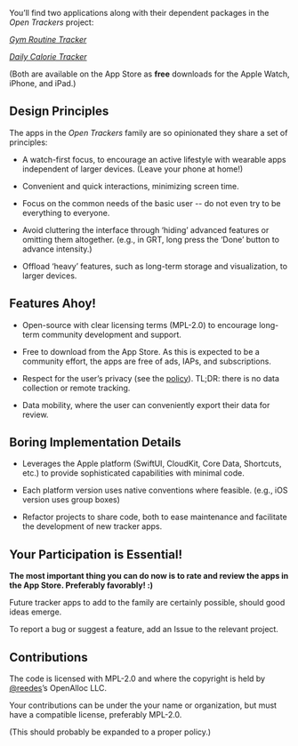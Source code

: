 You’ll find two applications along with their dependent packages in the
_Open Trackers_ project:

[_Gym Routine Tracker_](https://open-trackers.github.io/grt/)

[_Daily Calorie Tracker_](https://open-trackers.github.io/dct/)

(Both are available on the App Store as **free** downloads for the Apple
Watch, iPhone, and iPad.)

## Design Principles

The apps in the _Open Trackers_ family are so opinionated they share a set
of principles:

* A watch-first focus, to encourage an active lifestyle with wearable apps
  independent of larger devices. (Leave your phone at home!)

* Convenient and quick interactions, minimizing screen time.

* Focus on the common needs of the basic user -- do not even try to be
  everything to everyone. 

* Avoid cluttering the interface through ‘hiding’ advanced features or
  omitting them altogether. (e.g., in GRT, long press the ‘Done’ button to
  advance intensity.)

* Offload ‘heavy’ features, such as long-term storage and visualization,
  to larger devices.

## Features Ahoy!

* Open-source with clear licensing terms (MPL-2.0) to encourage long-term
  community development and support.

* Free to download from the App Store. As this is expected to be
  a community effort, the apps are free of ads, IAPs, and subscriptions. 

* Respect for the user’s privacy (see the
  [policy](https://open-trackers.github.io/privacy/)). TL;DR: there is no
  data collection or remote tracking.

* Data mobility, where the user can conveniently export their data for
  review.

## Boring Implementation Details

* Leverages the Apple platform (SwiftUI, CloudKit, Core Data, Shortcuts,
  etc.) to provide sophisticated capabilities with minimal code.

* Each platform version uses native conventions where feasible. (e.g., iOS
  version uses group boxes)

* Refactor projects to share code, both to ease maintenance and facilitate
  the development of new tracker apps.

## Your Participation is Essential!

**The most important thing you can do now is to rate and review the apps
in the App Store. Preferably favorably! :)**

Future tracker apps to add to the family are certainly possible, should
good ideas emerge.

To report a bug or suggest a feature, add an Issue to the relevant
project.

## Contributions

The code is licensed with MPL-2.0 and where the copyright is held by
[@reedes](https://github.com/reedes)’s OpenAlloc LLC. 

Your contributions can be under the your name or organization, but must
have a compatible license, preferably MPL-2.0.

(This should probably be expanded to a proper policy.)


